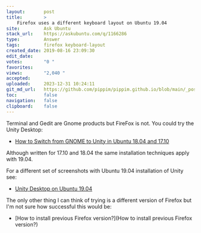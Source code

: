 ```yaml
---
layout:       post
title:        >
    Firefox uses a different keyboard layout on Ubuntu 19.04
site:         Ask Ubuntu
stack_url:    https://askubuntu.com/q/1166286
type:         Answer
tags:         firefox keyboard-layout
created_date: 2019-08-16 23:09:30
edit_date:    
votes:        "0 "
favorites:    
views:        "2,040 "
accepted:     
uploaded:     2023-12-31 10:24:11
git_md_url:   https://github.com/pippim/pippim.github.io/blob/main/_posts/2019/2019-08-16-Firefox-uses-a-different-keyboard-layout-on-Ubuntu-19.04.md
toc:          false
navigation:   false
clipboard:    false
---
```


Terminal and Gedit are Gnome products but FireFox is not. You could try the Unity Desktop:

- [How to Switch from GNOME to Unity in Ubuntu 18.04 and 17.10][1]

Although written for 17.10 and 18.04 the same installation techniques apply with 19.04.

For a different set of screenshots with Ubuntu 19.04 installation of Unity see:

- [Unity Desktop on Ubuntu 19.04][2]

The only other thing I can think of trying is a different version of Firefox but I'm not sure how successful this would be:

- [How to install previous Firefox version?](How to install previous Firefox version?)


  [1]: https://itsfoss.com/use-unity-ubuntu-17-10/
  [2]: http://www.ubuntubuzz.com/2019/05/unity-desktop-on-ubuntu-1904.html
